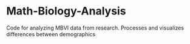 # Math-Biology-Analysis
Code for analyzing MBVI data from research. Processes and visualizes differences between demographics
